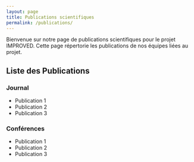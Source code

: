```yaml
---
layout: page
title: Publications scientifiques
permalink: /publications/
---
```



Bienvenue sur notre page de publications scientifiques pour le projet IMPROVED. Cette page répertorie les publications de nos équipes liées au projet.

## Liste des Publications

### Journal
- Publication 1
- Publication 2
- Publication 3


### Conférences
- Publication 1
- Publication 2
- Publication 3
